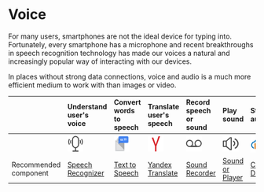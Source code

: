 # Voice

For many users, smartphones are not the ideal device for typing into. Fortunately, every smartphone has a microphone and recent breakthroughs in speech recognition technology has made our voices a natural and increasingly popular way of interacting with our devices.

In places without strong data connections, voice and audio is a much more efficient medium to work with than images or video.

|  | Understand user's voice | Convert words to speech | Translate user's speech | Record speech or sound | Play sound | Store audio |
| :--- | :--- | :--- | :--- | :--- | :--- | :--- |
|  | ![](../../../../.gitbook/assets/speech-recognizer-icon.png) | ![](../../../../.gitbook/assets/text-to-speech-icon.png) | ![](../../../../.gitbook/assets/yandex-icon%20%281%29.png) | ![](../../../../.gitbook/assets/sound-recorder-icon.png) | ![](../../../../.gitbook/assets/sound-icon.png) | ![](../../../../.gitbook/assets/cloudinary-icon.png) |
| Recommended component | [Speech Recognizer](speech-recognizer.md) | [Text to Speech](text-to-speech.md) | [Yandex Translate](yandex-translate.md) | [Sound Recorder](sound-recorder.md) | [Sound or Player](sound-+-player.md) | [Cloudinary DB](../storage/cloudinary-db.md) |

